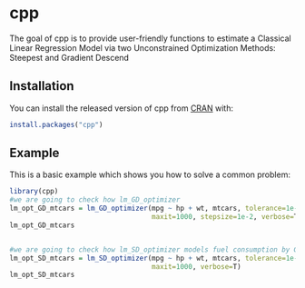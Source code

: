 
# cpp

<!-- badges: start -->
<!-- badges: end -->

The goal of cpp is to provide user-friendly functions to estimate a Classical Linear Regression Model via two Unconstrained Optimization Methods: Steepest and Gradient Descend

## Installation

You can install the released version of cpp from [CRAN](https://CRAN.R-project.org) with:

``` r
install.packages("cpp")
```

## Example

This is a basic example which shows you how to solve a common problem:

``` r
library(cpp)
#we are going to check how lm_GD_optimizer  
lm_opt_GD_mtcars = lm_GD_optimizer(mpg ~ hp + wt, mtcars, tolerance=1e-3, 
                                   maxit=1000, stepsize=1e-2, verbose=T)
lm_opt_GD_mtcars 


#we are going to check how lm_SD_optimizer models fuel consumption by Gross horsepower (hp) and weight (wt) 
lm_opt_SD_mtcars = lm_SD_optimizer(mpg ~ hp + wt, mtcars, tolerance=1e-3, 
                                   maxit=1000, verbose=T)
lm_opt_SD_mtcars 
```

